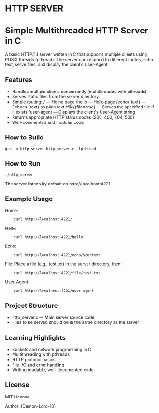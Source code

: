 # HTTP SERVER


Simple Multithreaded HTTP Server in C
=====================================

A basic HTTP/1.1 server written in C that supports multiple clients using POSIX threads (pthread).
The server can respond to different routes, echo text, serve files, and display the client’s User-Agent.

Features
--------
- Handles multiple clients concurrently (multithreaded with pthreads)
- Serves static files from the server directory
- Simple routing:
    /           — Home page
    /hello      — Hello page
    /echo/{text} — Echoes {text} as plain text
    /file/{filename} — Serves the specified file if it exists
    /user-agent — Displays the client's User-Agent string
- Returns appropriate HTTP status codes (200, 400, 404, 500)
- Well-commented and modular code

How to Build
------------
```
gcc -o http_server http_server.c -lpthread
```
How to Run
----------
```
./http_server
```
The server listens by default on http://localhost:4221

Example Usage
-------------
Home:
```
    curl http://localhost:4221/
```
Hello:
```
    curl http://localhost:4221/hello
```
Echo:
```
    curl http://localhost:4221/echo/yourtext
```
File:
    Place a file (e.g., test.txt) in the server directory, then:
```
    curl http://localhost:4221/file/test.txt
```
User-Agent:
```
    curl http://localhost:4221/user-agent
```
Project Structure
-----------------
- http_server.c — Main server source code
- Files to be served should be in the same directory as the server


Learning Highlights
-------------------
- Sockets and network programming in C
- Multithreading with pthreads
- HTTP protocol basics
- File I/O and error handling
- Writing readable, well-documented code

License
-------
MIT License

Author: [Demon-Lord-10]
